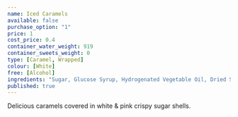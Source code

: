 ```yaml
---
name: Iced Caramels
available: false
purchase_option: "1"
price: 1
cost_price: 0.4
container_water_weight: 919
container_sweets_weight: 0
type: [Caramel, Wrapped]
colour: [White]
free: [Alcohol]
ingredients: "Sugar, Glucose Syrup, Hydrogenated Vegetable Oil, Dried Skimmed Milk, Gelatine Milk Protein, Egg Albumen, Salt. Emulsifier: Soya Lecithin, E471; Vanillin, Colour: E122"
published: true
---
```

Delicious caramels covered in white & pink crispy sugar shells.